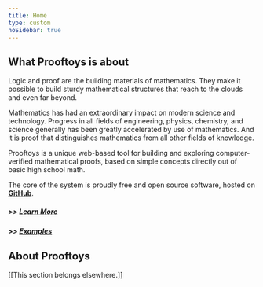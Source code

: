 ```yaml
---
title: Home
type: custom
noSidebar: true
---
```


<a name=theStory id=theStory></a>
## What Prooftoys is about

Logic and proof are the building materials of
mathematics.  They make it possible to build sturdy mathematical
structures that reach to the clouds and even far beyond.

Mathematics has had an extraordinary impact on modern science and
technology.  Progress in all fields of engineering, physics,
chemistry, and science generally has been greatly accelerated by use
of mathematics.  And it is proof that distinguishes mathematics from
all other fields of knowledge.

Prooftoys is a unique web-based tool for building and exploring
computer-verified mathematical proofs, based on simple concepts
directly out of basic high school math.

The core of the system is proudly free and open source software,
hosted on **<a href="http://github.com/crisperdue/prooftoys"
target=_blank>GitHub</a>**.

##### >> **[Learn More](/introduction/)**

##### >> **[Examples](/basic-examples/)**

<!--
Today there are wonderful tools for practitioners who need answers to
mathematical questions, ranging from handheld calculators to numerical
simulators to computer algebra systems.  Generally speaking, these
tools do not require their users to use proof, though understanding of
mathematical principles can be most helpful to users of these tools,
and proof is a part of the essence of all mathematical principles.

At the same time, mathematical proof is poorly understood by both
students and skilled practitioners of fields that use and even rely on
mathematics.

Prooftoys is an effort to bring deeper and stronger understanding of
mathematical proof to a wider audience, aided by computer
implementation of principles of mathematical proof.

The experience of two or more thousands of years of
mathematical practice has shown that diverse minds from different
backgrounds and different times can agree when a statement has been
mathematically proven according to accepted principles, and when it
has not.
-->

## About Prooftoys

[[This section belongs elsewhere.]]

<script>
  $('#startButton').on('click', function() {
       window.location = 'basic-examples/#repetitious-number';
     });
  $('#tellButton').on('click', function() {
	  $('#theStory').each(function() {
		  this.scrollIntoView({behavior: 'smooth', block: 'start'});
		})});
</script>
